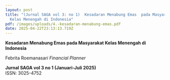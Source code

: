 ```yaml
---
layout: post
title: "(Jurnal SAGA vol 3: no 1)  Kesadaran Menabung Emas  pada Masyarakat
  Kelas Menengah di Indonesia"
pdf: /images/uploads/4.-kesadaran-menabung-emas.pdf
date: 2025-04-22T23:13:13.719Z
---
```

**Kesadaran Menabung Emas pada Masyarakat Kelas Menengah di Indonesia**


Febrita Roemanasar*i
Financial Planner*

**Jurnal SAGA vol 3 no 1 (Januari-Juli 2025)**\
ISSN: 3025-4752